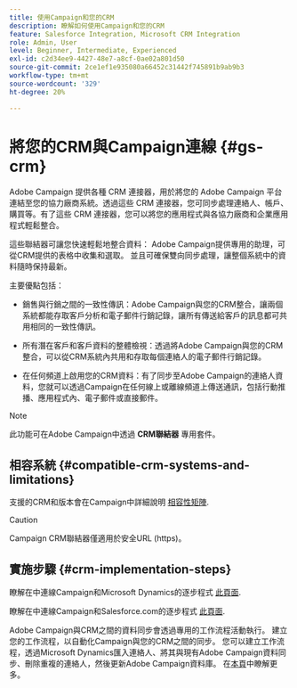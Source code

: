 ```yaml
---
title: 使用Campaign和您的CRM
description: 瞭解如何使用Campaign和您的CRM
feature: Salesforce Integration, Microsoft CRM Integration
role: Admin, User
level: Beginner, Intermediate, Experienced
exl-id: c2d34ee9-4427-48e7-a8cf-0ae02a801d50
source-git-commit: 2ce1ef1e935080a66452c31442f745891b9ab9b3
workflow-type: tm+mt
source-wordcount: '329'
ht-degree: 20%

---
```


# 將您的CRM與Campaign連線 {#gs-crm}

Adobe Campaign 提供各種 CRM 連接器，用於將您的 Adobe Campaign 平台連結至您的協力廠商系統。透過這些 CRM 連接器，您可同步處理連絡人、帳戶、購買等。有了這些 CRM 連接器，您可以將您的應用程式與各協力廠商和企業應用程式輕鬆整合。

這些聯結器可讓您快速輕鬆地整合資料： Adobe Campaign提供專用的助理，可從CRM提供的表格中收集和選取。 並且可確保雙向同步處理，讓整個系統中的資料隨時保持最新。

主要優點包括：

* 銷售與行銷之間的一致性傳訊：Adobe Campaign與您的CRM整合，讓兩個系統都能存取客戶分析和電子郵件行銷記錄，讓所有傳送給客戶的訊息都可共用相同的一致性傳訊。

* 所有潛在客戶和客戶資料的整體檢視：透過將Adobe Campaign與您的CRM整合，可以從CRM系統內共用和存取每個連絡人的電子郵件行銷記錄。

* 在任何頻道上啟用您的CRM資料：有了同步至Adobe Campaign的連絡人資料，您就可以透過Campaign在任何線上或離線頻道上傳送通訊，包括行動推播、應用程式內、電子郵件或直接郵件。


>[!NOTE]
>
>此功能可在Adobe Campaign中透過 **CRM聯結器** 專用套件。

## 相容系統 {#compatible-crm-systems-and-limitations}

支援的CRM和版本會在Campaign中詳細說明 [相容性矩陣](../start/compatibility-matrix.md).

>[!CAUTION]
>
> Campaign CRM聯結器僅適用於安全URL (https)。

## 實施步驟 {#crm-implementation-steps}

瞭解在中連線Campaign和Microsoft Dynamics的逐步程式 [此頁面](ac-ms-dyn.md).

瞭解在中連線Campaign和Salesforce.com的逐步程式 [此頁面](ac-sfdc.md).

Adobe Campaign與CRM之間的資料同步會透過專用的工作流程活動執行。 建立您的工作流程，以自動化Campaign與您的CRM之間的同步。 您可以建立工作流程，透過Microsoft Dynamics匯入連絡人、將其與現有Adobe Campaign資料同步、刪除重複的連絡人，然後更新Adobe Campaign資料庫。 在[本頁](crm-data-sync.md)中瞭解更多。
